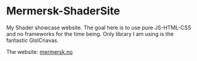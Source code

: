 # Mermersk-ShaderSite
My Shader showcase website. The goal here is to use pure JS-HTML-CSS and no frameworks for the time being.
Only library I am using is the fantastic GlslCnavas.

The website: [mermersk.no](http://mermersk.no/shaders.html)
